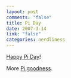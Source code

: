 ```yaml
--- 
layout: post
comments: "false"
title: Pi Day
date: 2007-3-14
link: "false"
categories: nerdliness
---
```

<a href="http://3.141592653589793238462643383279502884197169399375105820974944592.com/index1.html" title="Pi to a Million places">Happy Pi Day</a>!

More <a href="http://www.piday.org/" title="Piday.org">Pi goodness</a>.

